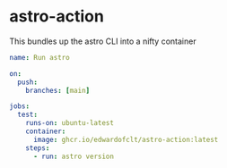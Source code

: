 # astro-action

This bundles up the astro CLI into a nifty container

```yaml
name: Run astro

on:
  push:
    branches: [main]

jobs:
  test:
    runs-on: ubuntu-latest
    container: 
      image: ghcr.io/edwardofclt/astro-action:latest
    steps:
      - run: astro version
```